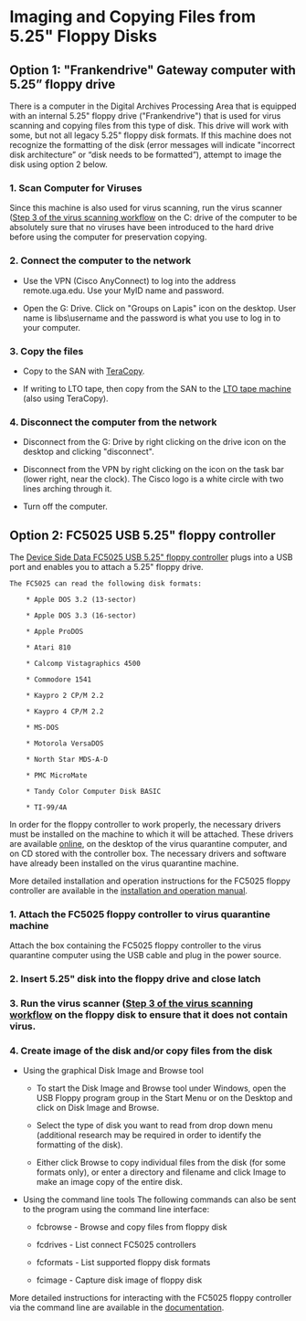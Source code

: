 # Imaging and Copying Files from 5.25" Floppy Disks

## Option 1: "Frankendrive" Gateway computer with 5.25” floppy drive

There is a computer in the Digital Archives Processing Area that is equipped with an internal 5.25" floppy drive ("Frankendrive") that is used for virus scanning and copying files from this type of disk. This drive will work with some, but not all legacy 5.25" floppy disk formats. If this machine does not recognize the formatting of the disk (error messages will indicate "incorrect disk architecture” or “disk needs to be formatted”), attempt to image the disk using option 2 below.

### 1. Scan Computer for Viruses

Since this machine is also used for virus scanning, run the virus scanner ([Step 3 of the virus scanning workflow](./virus-scanning.md) on the C:  drive of the computer to be absolutely sure that no viruses have been introduced to the hard drive before using the computer for preservation copying.

### 2. Connect the computer to the network

* Use the VPN (Cisco AnyConnect) to log into the address remote.uga.edu. Use your MyID name and password.

* Open the G: Drive. Click on "Groups on Lapis" icon on the desktop. User name is libs\username and the password is what you use to log in to your computer.

### 3. Copy the files

* Copy to the SAN with [TeraCopy](./teracopy.md).

* If writing to LTO tape, then copy from the SAN to the [LTO tape machine](./lto-tape-machine.md) (also using TeraCopy).

### 4. Disconnect the computer from the network

* Disconnect from the G: Drive by right clicking on the drive icon on the desktop and clicking "disconnect".

* Disconnect from the VPN by right clicking on the icon on the task bar (lower right, near the clock). The Cisco logo is a white circle with two lines arching through it.

* Turn off the computer.


## Option 2: FC5025 USB 5.25" floppy controller

The [Device Side Data FC5025 USB 5.25" floppy controller](http://www.deviceside.com/fc5025.html ) plugs into a USB port and enables you to attach a 5.25" floppy drive.

    The FC5025 can read the following disk formats:

        * Apple DOS 3.2 (13-sector)

        * Apple DOS 3.3 (16-sector)

        * Apple ProDOS

        * Atari 810

        * Calcomp Vistagraphics 4500

        * Commodore 1541

        * Kaypro 2 CP/M 2.2

        * Kaypro 4 CP/M 2.2

        * MS-DOS

        * Motorola VersaDOS

        * North Star MDS-A-D

        * PMC MicroMate

        * Tandy Color Computer Disk BASIC

        * TI-99/4A

In order for the floppy controller to work properly, the necessary drivers must be installed on the machine to which it will be attached. These drivers are available [online](http://www.deviceside.com/drivers.html), on the desktop of the virus quarantine computer, and on CD stored with the controller box. The necessary drivers and software have already been installed on the virus quarantine machine.

More detailed installation and operation instructions for the FC5025 floppy controller are available in the [installation and operation manual](./linked-documents/fc5025-installation-operation.pdf).

### 1. Attach the FC5025 floppy controller to virus quarantine machine

Attach the box containing the FC5025 floppy controller to the virus quarantine computer using the USB cable and plug in the power source.

### 2. Insert 5.25" disk into the floppy drive and close latch

### 3. Run the virus scanner ([Step 3 of the virus scanning workflow](.virus-scanning.md) on the floppy disk to ensure that it does not contain virus.

### 4. Create image of the disk and/or copy files from the disk

* Using the graphical Disk Image and Browse tool
    
    * To start the Disk Image and Browse tool under Windows, open the USB Floppy program group in the Start Menu or on the Desktop and click on Disk Image and Browse.

    * Select the type of disk you want to read from drop down menu (additional research may be required in order to identify the formatting of the disk).

    * Either click Browse to copy individual files from the disk (for some formats only), or enter a directory and filename and click Image to make an image copy of the entire disk.

* Using the command line tools
  The following commands can also be sent to the program using the command line interface:
  
  * fcbrowse - Browse and copy files from floppy disk
  
  * fcdrives - List connect FC5025 controllers
  
  * fcformats - List supported floppy disk formats
  
  * fcimage  - Capture disk image of floppy disk

More detailed instructions for interacting with the FC5025 floppy controller via the command line are available in the [documentation](./linked-documents/fc5025-commands.pdf).
